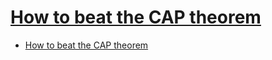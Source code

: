 # [How to beat the CAP theorem](http://nathanmarz.com/blog/how-to-beat-the-cap-theorem.html)

- [How to beat the CAP theorem](#how-to-beat-the-cap-theorem)

